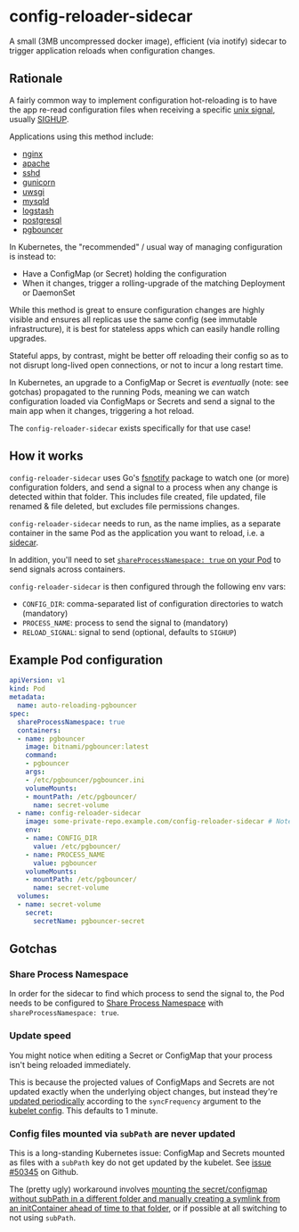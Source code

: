 # config-reloader-sidecar

A small (3MB uncompressed docker image), efficient (via inotify) sidecar to trigger application reloads when configuration changes.

## Rationale

A fairly common way to implement configuration hot-reloading is to have the app re-read configuration files when receiving a specific [unix signal](https://en.wikipedia.org/wiki/Signal_(IPC)), usually [SIGHUP](https://en.wikipedia.org/wiki/SIGHUP).

Applications using this method include:
- [nginx](https://nginx.org/en/docs/control.html)
- [apache](https://httpd.apache.org/docs/2.4/stopping.html#hup)
- [sshd](https://apple.stackexchange.com/questions/88598/how-to-have-sshd-re-read-its-config-file-without-killing-ssh-connections)
- [gunicorn](https://docs.gunicorn.org/en/stable/signals.html)
- [uwsgi](https://uwsgi-docs.readthedocs.io/en/latest/Management.html)
- [mysqld](https://dev.mysql.com/doc/refman/8.0/en/unix-signal-response.html)
- [logstash](https://www.elastic.co/guide/en/logstash/current/reloading-config.html)
- [postgresql](https://www.postgresql.org/docs/current/app-pg-ctl.html)
- [pgbouncer](https://www.pgbouncer.org/usage.html#signals)

In Kubernetes, the "recommended" / usual way of managing configuration is instead to:
- Have a ConfigMap (or Secret) holding the configuration
- When it changes, trigger a rolling-upgrade of the matching Deployment or DaemonSet

While this method is great to ensure configuration changes are highly visible and ensures all replicas use the same config (see immutable infrastructure), it is best for stateless apps which can easily handle rolling upgrades.

Stateful apps, by contrast, might be better off reloading their config so as to not disrupt long-lived open connections, or not to incur a long restart time.

In Kubernetes, an upgrade to a ConfigMap or Secret is _eventually_ (note: see gotchas) propagated to the running Pods, meaning we can watch configuration loaded via ConfigMaps or Secrets and send a signal to the main app when it changes, triggering a hot reload.

The `config-reloader-sidecar` exists specifically for that use case!

## How it works

`config-reloader-sidecar` uses Go's [fsnotify](https://pkg.go.dev/gopkg.in/fsnotify.v1) package to watch one (or more) configuration folders, and send a signal to a process when any change is detected within that folder. This includes file created, file updated, file renamed & file deleted, but excludes file permissions changes.

`config-reloader-sidecar` needs to run, as the name implies, as a separate container in the same Pod as the application you want to reload, i.e. a [sidecar](https://kubernetes.io/docs/concepts/workloads/pods/#using-pods).

In addition, you'll need to set [`shareProcessNamespace: true` on your Pod](https://kubernetes.io/docs/tasks/configure-pod-container/share-process-namespace/) to send signals across containers.

`config-reloader-sidecar` is then configured through the following env vars:
- `CONFIG_DIR`: comma-separated list of configuration directories to watch (mandatory)
- `PROCESS_NAME`: process to send the signal to (mandatory)
- `RELOAD_SIGNAL`: signal to send (optional, defaults to `SIGHUP`)

## Example Pod configuration

```yaml
apiVersion: v1
kind: Pod
metadata:
  name: auto-reloading-pgbouncer
spec:
  shareProcessNamespace: true
  containers:
  - name: pgbouncer
    image: bitnami/pgbouncer:latest
    command:
    - pgbouncer
    args:
    - /etc/pgbouncer/pgbouncer.ini
    volumeMounts:
    - mountPath: /etc/pgbouncer/
      name: secret-volume
  - name: config-reloader-sidecar
    image: some-private-repo.example.com/config-reloader-sidecar # Note: this isn't yet available on the Docker hub!
    env:
    - name: CONFIG_DIR
      value: /etc/pgbouncer/
    - name: PROCESS_NAME
      value: pgbouncer
    volumeMounts:
    - mountPath: /etc/pgbouncer/
      name: secret-volume
  volumes:
  - name: secret-volume
    secret:
      secretName: pgbouncer-secret
```

## Gotchas

### Share Process Namespace

In order for the sidecar to find which process to send the signal to, the Pod needs to be configured to [Share Process Namespace](https://kubernetes.io/docs/tasks/configure-pod-container/share-process-namespace/) with `shareProcessNamespace: true`.

### Update speed

You might notice when editing a Secret or ConfigMap that your process isn't being reloaded immediately.

This is because the projected values of ConfigMaps and Secrets are not updated exactly when the underlying object changes, but instead they're [updated periodically](https://kubernetes.io/docs/tasks/configure-pod-container/configure-pod-configmap/#mounted-configmaps-are-updated-automatically) according to the `syncFrequency` argument to the [kubelet config](https://kubernetes.io/docs/reference/config-api/kubelet-config.v1beta1/). This defaults to 1 minute.

### Config files mounted via `subPath` are never updated

This is a long-standing Kubernetes issue: ConfigMap and Secrets mounted as files with a `subPath` key do not get updated by the kubelet. See [issue #50345](https://github.com/kubernetes/kubernetes/issues/50345) on Github.

The (pretty ugly) workaround involves [mounting the secret/configmap without subPath in a different folder and manually creating a symlink from an initContainer ahead of time to that folder](https://github.com/kubernetes/kubernetes/issues/50345#issuecomment-400647420), or if possible at all switching to not using `subPath`.
